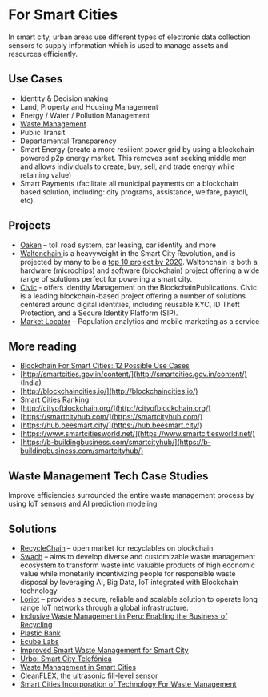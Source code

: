 # For Smart Cities

In smart city, urban areas use different types of electronic data collection sensors to supply information which is used to manage assets and resources efficiently.

## Use Cases

* Identity & Decision making
* Land, Property and Housing Management
* Energy / Water / Pollution Management
* [Waste Management](asset-tracking/recyclechain.md)
* Public Transit
* Departamental Transparency
* Smart Energy  \(create a more resilient power grid by using a blockchain powered p2p energy market. This removes sent seeking middle men and allows individuals to create, buy, sell, and trade energy while retaining value\)
* Smart Payments \(facilitate all municipal payments on a blockchain based solution, including: city programs, assistance, welfare, payroll, etc\).

## Projects

* [Oaken](https://www.oakeninnovations.com/) – toll road system, car leasing, car identity and more
* [Waltonchain ](https://www.investinblockchain.com/why-wtc-long-term-investment/)is a heavyweight in the Smart City Revolution, and is projected by many to be a [top 10 project by 2020](https://www.investinblockchain.com/top-10-coins-in-2020/). Waltonchain is both a hardware \(microchips\) and software \(blockchain\) project offering a wide range of solutions perfect for powering a smart city.
* [Civic](https://www.civic.com/) - offers Identity Management on the BlockchainPublications. Civic is a leading blockchain-based project offering a number of solutions centered around digital identities, including reusable KYC, ID Theft Protection, and a Secure Identity Platform \(SIP\).
* [Market Locator](https://instarea.com/products/market-locator/) – Population analytics and mobile marketing as a service

## More reading

* [Blockchain For Smart Cities: 12 Possible Use Cases](https://www.disruptordaily.com/blockchain-use-cases-smart-cities/)
* [http://smartcities.gov.in/content/](http://smartcities.gov.in/content/) \(India\)
* [http://blockchaincities.io/](http://blockchaincities.io/)
* [Smart Cities Ranking](https://phys.org/news/2019-02-smart-cities-global-reveals.html)
* [http://cityofblockchain.org/](http://cityofblockchain.org/)
* [https://smartcityhub.com/](https://smartcityhub.com/)
* [https://hub.beesmart.city/](https://hub.beesmart.city/)
* [https://www.smartcitiesworld.net/](https://www.smartcitiesworld.net/)
* [https://b-buildingbusiness.com/smartcityhub/](https://b-buildingbusiness.com/smartcityhub/)



## Waste Management Tech Case Studies

Improve efficiencies surrounded the entire waste management process by using IoT sensors and AI prediction modeling

## Solutions

* [RecycleChain](asset-tracking/recyclechain.md) – open market for recyclables on blockchain
* [Swach](https://swachhcoin.com/) – aims to develop diverse and customizable waste management ecosystem to transform waste into valuable products of high economic value while monetarily incentivizing people for responsible waste disposal by leveraging AI, Big Data, IoT integrated with Blockchain technology
* [Loriot](https://www.beesmart.city/solutions/loriot-lorawan-network-server) – provides a secure, reliable and scalable solution to operate long range IoT networks through a global infrastructure.
* [Inclusive Waste Management in Peru: Enabling the Business of Recycling](https://www.mastercardcenter.org/insights/inclusive-waste-management-in-peru)
* [Plastic Bank](https://www.plasticbank.org/)
* [Ecube Labs](https://www.ecubelabs.com/)
* [Improved Smart Waste Management for Smart City](https://medium.com/inovatink/improved-smart-waste-management-for-smart-city-7387a11f6204)
* [Urbo: Smart City Telefónica](https://geographica.com/es/casosestudio/urbo-smart-city-telefonica/)
* [Waste Management in Smart Cities](https://www.smartcity.press/waste-management-in-smart-cities/)
* [CleanFLEX, the ultrasonic fill-level sensor](https://www.ecubelabs.com/ultrasonic-fill-level-sensor/)
* [Smart Cities Incorporation of Technology For Waste Management](https://hackernoon.com/smart-cities-incorporation-of-technology-for-waste-management-a8ebf22f5)

